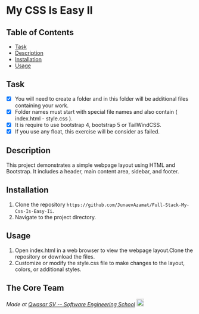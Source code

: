 # My CSS Is Easy II

## Table of Contents

- [Task](#task)
- [Description](#description)
- [Installation](#installation)
- [Usage](#usage)

## Task

- [x] You will need to create a folder and in this folder will be additional files containing your work.
- [x] Folder names must start with special file names and also contain ( index.html - style.css ).
- [x] It is require to use bootstrap 4, bootstrap 5 or TailWindCSS.
- [x] If you use any float, this exercise will be consider as failed.

## Description

This project demonstrates a simple webpage layout using HTML and Bootstrap. It includes a header, main content area, sidebar, and footer.

## Installation

1. Clone the repository `https://github.com/JunaevAzamat/Full-Stack-My-Css-Is-Easy-Ii`.
2. Navigate to the project directory.

## Usage

1. Open index.html in a web browser to view the webpage layout.Clone the repository or download the files.
2. Customize or modify the style.css file to make changes to the layout, colors, or additional styles.

## The Core Team

<span><i>Made at <a href='https://qwasar.io'>Qwasar SV -- Software Engineering School</a></i></span>
<span><img alt='Qwasar SV -- Software Engineering School Logo' src='https://storage.googleapis.com/qwasar-public/qwasar-logo_50x50.png' width='20px' /></span>
